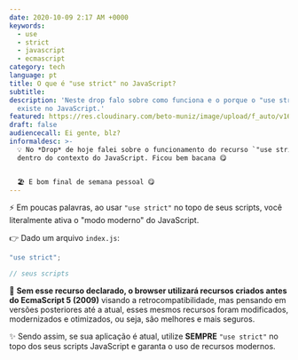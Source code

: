 ```yaml
---
date: 2020-10-09 2:17 AM +0000
keywords:
  - use
  - strict
  - javascript
  - ecmascript
category: tech
language: pt
title: O que é "use strict" no JavaScript?
subtitle:
description: 'Neste drop falo sobre como funciona e o porque o "use strict"
  existe no JavaScript.'
featured: https://res.cloudinary.com/beto-muniz/image/upload/f_auto/v1601858476/Titulo_Image_Site_xuyidf.jpg
draft: false
audiencecall: Ei gente, blz?
informaldesc: >-
  💡 No *Drop* de hoje falei sobre o funcionamento do recurso `"use strict"`
  dentro do contexto do JavaScript. Ficou bem bacana 😋


  🏖 E bom final de semana pessoal 😋
---
```


⚡️ Em poucas palavras, ao usar `"use strict"` no topo de seus scripts, você literalmente ativa o "modo moderno" do JavaScript.

👉 Dado um arquivo `index.js`:

```javascript
"use strict";

// seus scripts

```

🤯 **Sem esse recurso declarado, o browser utilizará recursos criados antes do EcmaScript 5 (2009)** visando a retrocompatibilidade, mas pensando em versões posteriores até a atual, esses mesmos recursos foram modificados, modernizados e otimizados, ou seja, são melhores e mais seguros.

✨ Sendo assim, se sua aplicação é atual, utilize **SEMPRE** `"use strict"` no topo dos seus scripts JavaScript e garanta o uso de recursos modernos.
